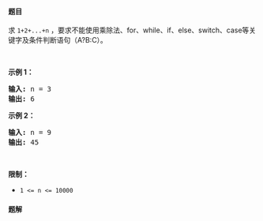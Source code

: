 #### 题目
<p>求 <code>1+2+...+n</code> ，要求不能使用乘除法、for、while、if、else、switch、case等关键字及条件判断语句（A?B:C）。</p>

<p>&nbsp;</p>

<p><strong>示例 1：</strong></p>

<pre><strong>输入:</strong> n = 3
<strong>输出:&nbsp;</strong>6
</pre>

<p><strong>示例 2：</strong></p>

<pre><strong>输入:</strong> n = 9
<strong>输出:&nbsp;</strong>45
</pre>

<p>&nbsp;</p>

<p><strong>限制：</strong></p>

<ul>
	<li><code>1 &lt;= n&nbsp;&lt;= 10000</code></li>
</ul>


 #### 题解